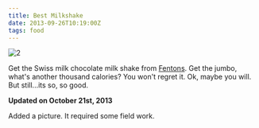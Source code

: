 ```yaml
---
title: Best Milkshake
date: 2013-09-26T10:19:00Z
tags: food
---
```

![2]

Get the Swiss milk chocolate milk shake from [Fentons][1]. Get the jumbo, what's another thousand calories? You won't regret it. Ok, maybe you will. But still...its so, so good.

**Updated on October 21st, 2013**

Added a picture. It required some field work.

 [1]: https://fentonscreamery.com/
 [2]: https://ggr_com.s3.amazonaws.com/images/shake.jpg "best milkshake" 
